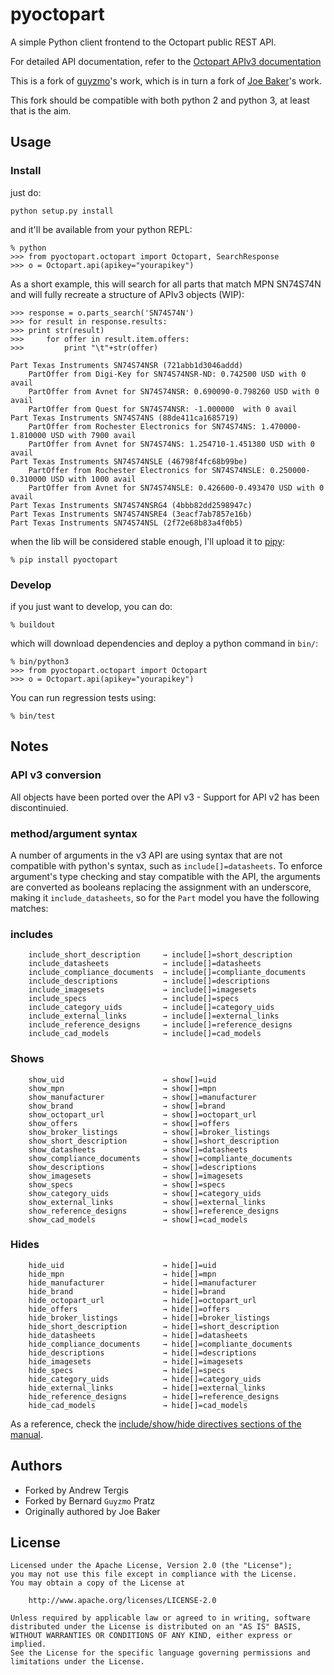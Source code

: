 # pyoctopart

A simple Python client frontend to the Octopart public REST API.

For detailed API documentation, refer to the [Octopart APIv3 documentation](https://octopart.com/api/docs/v3/rest-api)

This is a fork of [guyzmo](https://github.com/guyzmo/pyoctopart)'s work, which is in turn a fork of [Joe Baker](https://github.com/jbaker0428/Python-Octopart-API)'s work.

This fork should be compatible with both python 2 and python 3, at least that is the aim.

## Usage

### Install

just do:

    python setup.py install

and it'll be available from your python REPL:

    % python
    >>> from pyoctopart.octopart import Octopart, SearchResponse
    >>> o = Octopart.api(apikey="yourapikey")
    
As a short example, this will search for all parts that match MPN SN74S74N and will fully recreate a structure of APIv3 objects (WIP):

    >>> response = o.parts_search('SN74S74N')
    >>> for result in response.results:
    >>> print str(result)
    >>>     for offer in result.item.offers:
    >>>         print "\t"+str(offer)
    
    Part Texas Instruments SN74S74NSR (721abb1d3046addd)
        PartOffer from Digi-Key for SN74S74NSR-ND: 0.742500 USD with 0 avail
        PartOffer from Avnet for SN74S74NSR: 0.690090-0.798260 USD with 0 avail
        PartOffer from Quest for SN74S74NSR: -1.000000  with 0 avail
    Part Texas Instruments SN74S74NS (88de411ca1685719)
        PartOffer from Rochester Electronics for SN74S74NS: 1.470000-1.810000 USD with 7900 avail
        PartOffer from Avnet for SN74S74NS: 1.254710-1.451380 USD with 0 avail
    Part Texas Instruments SN74S74NSLE (46798f4fc68b99be)
        PartOffer from Rochester Electronics for SN74S74NSLE: 0.250000-0.310000 USD with 1000 avail
        PartOffer from Avnet for SN74S74NSLE: 0.426600-0.493470 USD with 0 avail
    Part Texas Instruments SN74S74NSRG4 (4bbb82dd2598947c)
    Part Texas Instruments SN74S74NSRE4 (3eacf7ab7857e16b)
    Part Texas Instruments SN74S74NSL (2f72e68b83a4f0b5)

when the lib will be considered stable enough, I'll upload it to [pipy](https://pypi.python.org/pypi?:action=pkg_edit&name=pyoctopart):

    % pip install pyoctopart

### Develop

if you just want to develop, you can do:

    % buildout

which will download dependencies and deploy a python command in `bin/`:

    % bin/python3
    >>> from pyoctopart.octopart import Octopart
    >>> o = Octopart.api(apikey="yourapikey")
    
You can run regression tests using:

    % bin/test

## Notes

### API v3 conversion

All objects have been ported over the API v3 - Support for API v2 has been discontinuied.

### method/argument syntax

A number of arguments in the v3 API are using syntax that are not compatible with
python's syntax, such as `include[]=datasheets`. To enforce argument's type checking
and stay compatible with the API, the arguments are converted as booleans replacing
the assignment with an underscore, making it `include_datasheets`, so for the `Part`
model you have the following matches:

### includes

        include_short_description     → include[]=short_description
        include_datasheets            → include[]=datasheets
        include_compliance_documents  → include[]=compliante_documents
        include_descriptions          → include[]=descriptions
        include_imagesets             → include[]=imagesets
        include_specs                 → include[]=specs
        include_category_uids         → include[]=category_uids
        include_external_links        → include[]=external_links
        include_reference_designs     → include[]=reference_designs
        include_cad_models            → include[]=cad_models

### Shows

        show_uid                      → show[]=uid
        show_mpn                      → show[]=mpn
        show_manufacturer             → show[]=manufacturer
        show_brand                    → show[]=brand
        show_octopart_url             → show[]=octopart_url
        show_offers                   → show[]=offers
        show_broker_listings          → show[]=broker_listings
        show_short_description        → show[]=short_description
        show_datasheets               → show[]=datasheets
        show_compliance_documents     → show[]=compliante_documents
        show_descriptions             → show[]=descriptions
        show_imagesets                → show[]=imagesets
        show_specs                    → show[]=specs
        show_category_uids            → show[]=category_uids
        show_external_links           → show[]=external_links
        show_reference_designs        → show[]=reference_designs
        show_cad_models               → show[]=cad_models

### Hides

        hide_uid                      → hide[]=uid
        hide_mpn                      → hide[]=mpn
        hide_manufacturer             → hide[]=manufacturer
        hide_brand                    → hide[]=brand
        hide_octopart_url             → hide[]=octopart_url
        hide_offers                   → hide[]=offers
        hide_broker_listings          → hide[]=broker_listings
        hide_short_description        → hide[]=short_description
        hide_datasheets               → hide[]=datasheets
        hide_compliance_documents     → hide[]=compliante_documents
        hide_descriptions             → hide[]=descriptions
        hide_imagesets                → hide[]=imagesets
        hide_specs                    → hide[]=specs
        hide_category_uids            → hide[]=category_uids
        hide_external_links           → hide[]=external_links
        hide_reference_designs        → hide[]=reference_designs
        hide_cad_models               → hide[]=cad_models

As a reference, check the [include/show/hide directives sections of the manual][0].

[0]:https://octopart.com/api/docs/v3/rest-api#include-directives

## Authors

 * Forked by Andrew Tergis <theterg at gmail dot com>
 * Forked by Bernard `Guyzmo` Pratz <octopart at m0g.net>
 * Originally authored by Joe Baker <jbaker at alum.wpi.edu>

## License

    Licensed under the Apache License, Version 2.0 (the "License");
    you may not use this file except in compliance with the License.
    You may obtain a copy of the License at

        http://www.apache.org/licenses/LICENSE-2.0

    Unless required by applicable law or agreed to in writing, software
    distributed under the License is distributed on an "AS IS" BASIS,
    WITHOUT WARRANTIES OR CONDITIONS OF ANY KIND, either express or implied.
    See the License for the specific language governing permissions and
    limitations under the License.


